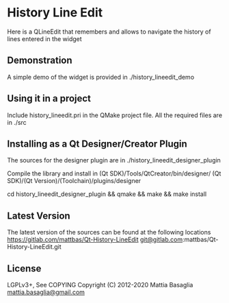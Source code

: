 History Line Edit
=================

Here is a QLineEdit that remembers and allows to navigate the history of lines 
entered in the widget
    
    
Demonstration
-------------

A simple demo of the widget is provided in ./history_lineedit_demo


Using it in a project
---------------------

Include history_lineedit.pri in the QMake project file. 
All the required files are in ./src


Installing as a Qt Designer/Creator Plugin
------------------------------------------

The sources for the designer plugin are in ./history_lineedit_designer_plugin

Compile the library and install in
(Qt SDK)/Tools/QtCreator/bin/designer/
(Qt SDK)/(Qt Version)/(Toolchain)/plugins/designer

cd history_lineedit_designer_plugin && qmake && make && make install


Latest Version
--------------

The latest version of the sources can be found at the following locations
https://gitlab.com/mattbas/Qt-History-LineEdit
git@gitlab.com:mattbas/Qt-History-LineEdit.git


License
-------

LGPLv3+, See COPYING
Copyright (C) 2012-2020 Mattia Basaglia <mattia.basaglia@gmail.com>
